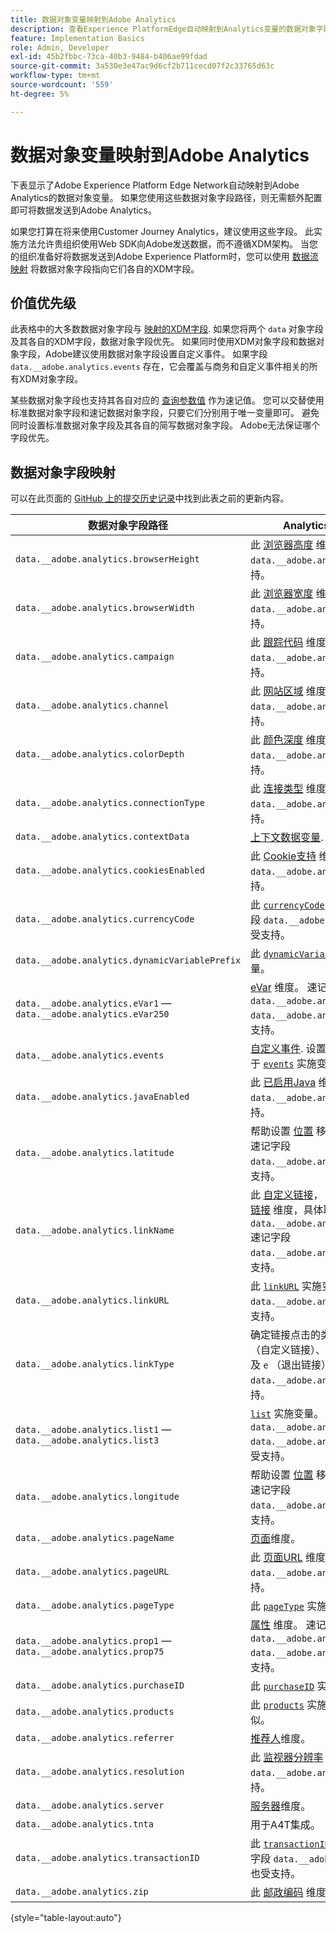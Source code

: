 ```yaml
---
title: 数据对象变量映射到Adobe Analytics
description: 查看Experience PlatformEdge自动映射到Analytics变量的数据对象字段。
feature: Implementation Basics
role: Admin, Developer
exl-id: 45b2fbbc-73ca-40b3-9484-b406ae99fdad
source-git-commit: 3a530e3e47ac9d6cf2b711cecd07f2c33765d63c
workflow-type: tm+mt
source-wordcount: '559'
ht-degree: 5%

---
```


# 数据对象变量映射到Adobe Analytics

下表显示了Adobe Experience Platform Edge Network自动映射到Adobe Analytics的数据对象变量。 如果您使用这些数据对象字段路径，则无需额外配置即可将数据发送到Adobe Analytics。

如果您打算在将来使用Customer Journey Analytics，建议使用这些字段。 此实施方法允许贵组织使用Web SDK向Adobe发送数据，而不遵循XDM架构。 当您的组织准备好将数据发送到Adobe Experience Platform时，您可以使用 [数据流映射](https://experienceleague.adobe.com/docs/experience-platform/datastreams/data-prep.html#mapping) 将数据对象字段指向它们各自的XDM字段。

## 价值优先级

此表格中的大多数数据对象字段与 [映射的XDM字段](xdm-var-mapping.md). 如果您将两个 `data` 对象字段及其各自的XDM字段，数据对象字段优先。 如果同时使用XDM对象字段和数据对象字段，Adobe建议使用数据对象字段设置自定义事件。 如果字段 `data.__adobe.analytics.events` 存在，它会覆盖与商务和自定义事件相关的所有XDM对象字段。

某些数据对象字段也支持其各自对应的 [查询参数值](../validate/query-parameters.md) 作为速记值。 您可以交替使用标准数据对象字段和速记数据对象字段，只要它们分别用于唯一变量即可。 避免同时设置标准数据对象字段及其各自的简写数据对象字段。 Adobe无法保证哪个字段优先。

## 数据对象字段映射

可以在此页面的 [GitHub 上的提交历史记录](https://github.com/AdobeDocs/analytics.en/commits/main/help/implement/aep-edge/data-var-mapping.md)中找到此表之前的更新内容。

| 数据对象字段路径 | Analytics变量和描述 |
| --- | --- |
| `data.__adobe.analytics.browserHeight` | 此 [浏览器高度](../../components/dimensions/browser-height.md) 维度。 速记字段 `data.__adobe.analytics.bh` 也受支持。 |
| `data.__adobe.analytics.browserWidth` | 此 [浏览器宽度](../../components/dimensions/browser-width.md) 维度。 速记字段 `data.__adobe.analytics.bw` 也受支持。 |
| `data.__adobe.analytics.campaign` | 此 [跟踪代码](../../components/dimensions/tracking-code.md) 维度。 速记字段 `data.__adobe.analytics.v0` 也受支持。 |
| `data.__adobe.analytics.channel` | 此 [网站区域](../../components/dimensions/site-section.md) 维度。 速记字段 `data.__adobe.analytics.ch` 也受支持。 |
| `data.__adobe.analytics.colorDepth` | 此 [颜色深度](../../components/dimensions/color-depth.md) 维度。 速记字段 `data.__adobe.analytics.c` 也受支持。 |
| `data.__adobe.analytics.connectionType` | 此 [连接类型](../../components/dimensions/connection-type.md) 维度。 速记字段 `data.__adobe.analytics.ct` 也受支持。 |
| `data.__adobe.analytics.contextData` | [上下文数据变量](/help/implement/vars/page-vars/contextdata.md). |
| `data.__adobe.analytics.cookiesEnabled` | 此 [Cookie支持](../../components/dimensions/cookie-support.md) 维度。 速记字段 `data.__adobe.analytics.k` 也受支持。 |
| `data.__adobe.analytics.currencyCode` | 此 [`currencyCode`](../vars/config-vars/currencycode.md) 实施变量。 速记字段 `data.__adobe.analytics.cc` 也受支持。 |
| `data.__adobe.analytics.dynamicVariablePrefix` | 此 [`dynamicVariablePrefix`](../vars/config-vars/dynamicvariableprefix.md) 实施变量。 |
| `data.__adobe.analytics.eVar1` — `data.__adobe.analytics.eVar250` | [eVar](../../components/dimensions/evar.md) 维度。 速记字段 `data.__adobe.analytics.v1` - `data.__adobe.analytics.v250` 也受支持。 |
| `data.__adobe.analytics.events` | [自定义事件](../../components/metrics/custom-events.md). 设置此字段的格式类似于 [`events`](../vars/page-vars/events/events-overview.md) 实施变量。 |
| `data.__adobe.analytics.javaEnabled` | 此 [已启用Java](../../components/dimensions/java-enabled.md) 维度。 速记字段 `data.__adobe.analytics.v` 也受支持。 |
| `data.__adobe.analytics.latitude` | 帮助设置 [位置](../../components/dimensions/lifecycle-dimensions.md) 移动生命周期维度。 速记字段 `data.__adobe.analytics.lat` 也受支持。 |
| `data.__adobe.analytics.linkName` | 此 [自定义链接](../../components/dimensions/custom-link.md)， [下载链接](../../components/dimensions/download-link.md)，或 [退出链接](../../components/dimensions/exit-link.md) 维度，具体取决于中的值 `data.__adobe.analytics.linkType`. 速记字段 `data.__adobe.analytics.pev2` 也受支持。 |
| `data.__adobe.analytics.linkURL` | 此 [`linkURL`](../vars/config-vars/linkurl.md) 实施变量。 速记字段 `data.__adobe.analytics.pev1` 也受支持。 |
| `data.__adobe.analytics.linkType` | 确定链接点击的类型。 有效值包括 `o` （自定义链接）、 `d` （下载链接），以及 `e` （退出链接）。 速记字段 `data.__adobe.analytics.pe` 也受支持。 |
| `data.__adobe.analytics.list1` — `data.__adobe.analytics.list3` | [`list`](/help/implement/vars/page-vars/list.md) 实施变量。 速记字段 `data.__adobe.analytics.l1` - `data.__adobe.analytics.list3` 也受支持。 |
| `data.__adobe.analytics.longitude` | 帮助设置 [位置](../../components/dimensions/lifecycle-dimensions.md) 移动生命周期维度。 速记字段 `data.__adobe.analytics.lon` 也受支持。 |
| `data.__adobe.analytics.pageName` | [页面](/help/components/dimensions/page.md)维度。 |
| `data.__adobe.analytics.pageURL` | 此 [页面URL](/help/components/dimensions/page-url.md) 维度。 速记字段 `data.__adobe.analytics.g` 也受支持。 |
| `data.__adobe.analytics.pageType` | 此 [`pageType`](../vars/page-vars/pagetype.md) 实施变量。 |
| `data.__adobe.analytics.prop1` — `data.__adobe.analytics.prop75` | [属性](../../components/dimensions/prop.md) 维度。 速记字段 `data.__adobe.analytics.c1` - `data.__adobe.analytics.c75` 也受支持。 |
| `data.__adobe.analytics.purchaseID` | 此 [`purchaseID`](../vars/page-vars/purchaseid.md) 实施变量。 |
| `data.__adobe.analytics.products` | 此 [`products`](../vars/page-vars/products.md) 实施变量，格式与此类似。 |
| `data.__adobe.analytics.referrer` | [推荐人](/help/components/dimensions/referrer.md)维度。 |
| `data.__adobe.analytics.resolution` | 此 [监视器分辨率](../../components/dimensions/monitor-resolution.md) 维度。 速记字段 `data.__adobe.analytics.s` 也受支持。 |
| `data.__adobe.analytics.server` | [服务器](/help/components/dimensions/server.md)维度。 |
| `data.__adobe.analytics.tnta` | 用于A4T集成。 |
| `data.__adobe.analytics.transactionID` | 此 [`transactionID`](../vars/page-vars/transactionid.md) 实施变量。 速记字段 `data.__adobe.analytics.xact` 也受支持。 |
| `data.__adobe.analytics.zip` | 此 [邮政编码](../../components/dimensions/zip-code.md) 维度。 |

{style="table-layout:auto"}

